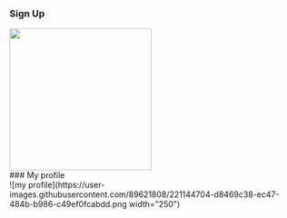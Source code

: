 ### Sign Up <br/>
<img src=https://user-images.githubusercontent.com/89621808/209249386-79950e51-2a5b-4e48-a84d-1b25cc8d1572.png width="250">
<br/>
### My profile <br/>
![my profile](https://user-images.githubusercontent.com/89621808/221144704-d8469c38-ec47-484b-b986-c49ef0fcabdd.png width="250")

<br/>


